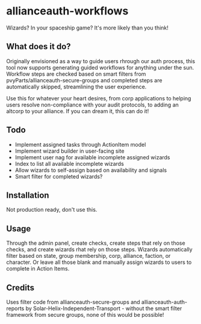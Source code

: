 # allianceauth-workflows

Wizards? In your spaceship game? It's more likely than you think!

## What does it do?

Originally envisioned as a way to guide users rhrough our auth process, this tool now supports generating guided workflows for anything under the sun. Workflow steps are checked based on smart filters from pvyParts/allianceauth-secure-groups and completed steps are automatically skipped, streamlining the user experience.

Use this for whatever your heart desires, from corp applications to helping users resolve non-compliance with your audit protocols, to adding an altcorp to your alliance. If you can dream it, this can do it!

## Todo

- Implement assigned tasks through ActionItem model
- Implement wizard builder in user-facing site
- Implement user nag for available incomplete assigned wizards
- Index to list all available incomplete wizards
- Allow wizards to self-assign based on availability and signals
- Smart filter for completed wizards?

## Installation

Not production ready, don't use this.

## Usage

Through the admin panel, create checks, create steps that rely on those checks, and create wizards rhat rely on those steps. Wizards automatically filter based on state, group membership, corp, alliance, faction, or character. Or leave all those blank and manually assign wizards to users to complete in Action Items.

## Credits

Uses filter code from allianceauth-secure-groups and allianceauth-auth-reports by Solar-Helix-Independent-Transport - without the smart filter framework from secure groups, none of this would be possible!
